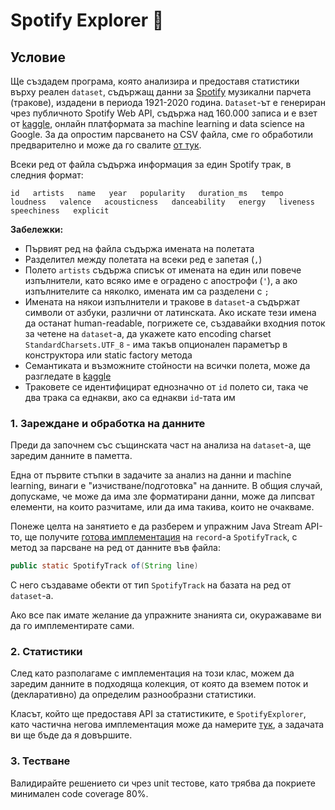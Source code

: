 # Spotify Explorer :musical_note:

## Условие

Ще създадем програма, която анализира и предоставя статистики върху реален `dataset`, съдържащ данни за [Spotify](https://www.spotify.com//) музикални парчета (тракове), издадени в периода 1921-2020 година. `Dataset`-ът е генериран чрез публичното Spotify Web API, съдържа над 160.000 записа и е взет от [kaggle](https://www.kaggle.com/yamaerenay/spotify-dataset-19212020-160k-tracks), онлайн платформата за machine learning и data science на Google. За да опростим парсването на CSV файла, сме го обработили предварително и може да го свалите [от тук](./resources/spotify-data.zip).

Всеки ред от файла съдържа информация за един Spotify трак, в следния формат:

`id   artists   name   year   popularity   duration_ms   tempo   loudness   valence   acousticness   danceability   energy   liveness   speechiness   explicit`

**Забележки:**

- Първият ред на файла съдържа имената на полетата
- Разделител между полетата на всеки ред е запетая (`,`)
- Полето `artists` съдържа списък от имената на един или повече изпълнители, като всяко име е оградено с апострофи (`'`), а ако изпълнителите са няколко, имената им са разделени с `;`
- Имената на някои изпълнители и тракове в `dataset`-а съдържат символи от азбуки, различни от латинската. Ако искате тези имена да останат human-readable, погрижете се, създавайки входния поток за четене на `dataset`-а, да укажете като encoding charset `StandardCharsets.UTF_8` - има такъв опционален параметър в конструктора или static factory метода
- Семантиката и възможните стойности на всички полета, може да разгледате в [kaggle](https://www.kaggle.com/yamaerenay/spotify-dataset-19212020-160k-tracks)
- Траковете се идентифицират еднозначно от `id` полето си, така че два трака са еднакви, ако са еднакви `id`-тата им

### 1. Зареждане и обработка на данните

Преди да започнем със същинската част на анализа на `dataset`-a, ще заредим данните в паметта.

Една от първите стъпки в задачите за анализ на данни и machine learning, винаги е "изчистване/подготовка" на данните. В общия случай, допускаме, че може да има зле форматирани данни, може да липсват елементи, на които разчитаме, или да има такива, които не очакваме.

Понеже целта на занятието е да разберем и упражним Java Stream API-то, ще получите [готова имплементация](./resources/SpotifyTrack.java) на `record`-a `SpotifyTrack`, с метод за парсване на ред от данните във файла:

```java
public static SpotifyTrack of(String line)
```

С него създаваме обекти от тип `SpotifyTrack` на базата на ред от `dataset`-a.

Ако все пак имате желание да упражните знанията си, окуражаваме ви да го имплементирате сами.

### 2. Статистики

След като разполагаме с имплементация на този клас, можем да заредим данните в подходяща колекция, от която да вземем поток и (декларативно) да определим разнообразни статистики.

Класът, който ще предоставя API за статистиките, е `SpotifyExplorer`, като частична негова имплементация може да намерите [тук](./resources/SpotifyExplorer.java), а задачата ви ще бъде да я довършите.

### 3. Тестване

Валидирайте решението си чрез unit тестове, като трябва да покриете минимален code coverage 80%.